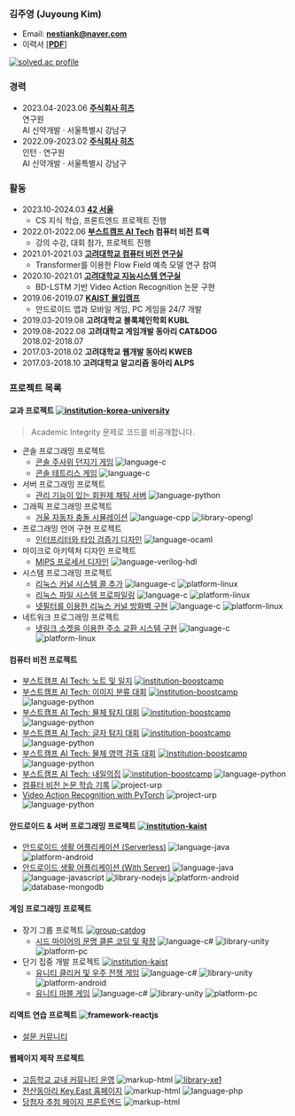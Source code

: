 ### 김주영 (Juyoung Kim)

  * Email: **nestiank@naver.com**
  * 이력서 [**[PDF](https://mozilla.github.io/pdf.js/web/viewer.html?file=https://raw.githubusercontent.com/nestiank/nestiank/main/static/resume.pdf)**]

[![solved.ac profile](http://mazassumnida.wtf/api/v2/generate_badge?boj=nestiank)](https://solved.ac/profile/nestiank)

### 경력

  * 2023.04-2023.06 **[주식회사 히츠](https://hits.ai)** <br>
    연구원 <br>
    AI 신약개발 · 서울특별시 강남구
  * 2022.09-2023.02 **[주식회사 히츠](https://hits.ai)** <br>
    인턴 · 연구원 <br>
    AI 신약개발 · 서울특별시 강남구

### 활동

  * 2023.10-2024.03 **[42 서울](https://42seoul.kr)**
    * CS 지식 학습, 프론트엔드 프로젝트 진행
  * 2022.01-2022.06 **[부스트캠프 AI Tech](https://boostcamp.connect.or.kr) 컴퓨터 비전 트랙**
    * 강의 수강, 대회 참가, 프로젝트 진행
  * 2021.01-2021.03 **[고려대학교 컴퓨터 비전 연구실](https://cvlab.korea.ac.kr)**
    * Transformer를 이용한 Flow Field 예측 모델 연구 참여
  * 2020.10-2021.01 **[고려대학교 지능시스템 연구실](https://singkru.github.io)**
    * BD-LSTM 기반 Video Action Recognition 논문 구현
  * 2019.06-2019.07 **[KAIST 몰입캠프](https://www.madcamp.io)**
    * 안드로이드 앱과 모바일 게임, PC 게임을 24/7 개발
  * 2019.03-2019.08 **고려대학교 블록체인학회 KUBL**
  * 2019.08-2022.08 **고려대학교 게임개발 동아리 CAT&DOG** <br>
    2018.02-2018.07
  * 2017.03-2018.02 **고려대학교 웹개발 동아리 KWEB**
  * 2017.03-2018.10 **고려대학교 알고리즘 동아리 ALPS**

### 프로젝트 목록

#### 교과 프로젝트 [![institution-korea-university][korea-university-image]][korea-university-cs-url]

> Academic Integrity 문제로 코드를 비공개합니다.

  * 콘솔 프로그래밍 프로젝트
    * [콘솔 주사위 던지기 게임](https://github.com/nestiank/console-dice-game) ![language-c][language-c]
    * [콘솔 테트리스 게임](https://github.com/nestiank/console-tetris-game) ![language-c][language-c]
  * 서버 프로그래밍 프로젝트
    * [관리 기능이 있는 회원제 채팅 서버](https://github.com/nestiank/python-tornado-chat-server) ![language-python][language-python]
  * 그래픽 프로그래밍 프로젝트
    * [거울 자동차 충돌 시뮬레이션](https://github.com/nestiank/opengl-mirror-car-accident) ![language-cpp][language-cpp] ![library-opengl][library-opengl]
  * 프로그래밍 언어 구현 프로젝트
    * [인터프리터와 타입 검증기 디자인](https://github.com/nestiank/ml-interpreter-type-analyser-design) ![language-ocaml]
  * 마이크로 아키텍처 디자인 프로젝트
    * [MIPS 프로세서 디자인](https://github.com/nestiank/mips-processor-design) ![language-verilog-hdl][language-verilog-hdl]
  * 시스템 프로그래밍 프로젝트
    * [리눅스 커널 시스템 콜 추가](https://github.com/nestiank/linux-kernel-system-call-addition) ![language-c][language-c] ![platform-linux][platform-linux]
    * [리눅스 파일 시스템 프로파일링](https://github.com/nestiank/linux-file-system-profiling) ![language-c][language-c] ![platform-linux][platform-linux]
    * [넷필터를 이용한 리눅스 커널 방화벽 구현](https://github.com/nestiank/linux-kernel-netfilter-firewall) ![language-c][language-c] ![platform-linux][platform-linux]
  * 네트워크 프로그래밍 프로젝트
    * [넷링크 소켓을 이용한 주소 교환 시스템 구현](https://github.com/nestiank/netlink-socket-exchange-server) ![language-c][language-c] ![platform-linux][platform-linux]

#### 컴퓨터 비전 프로젝트

  * [부스트캠프 AI Tech: 노트 및 일지](https://github.com/nestiank/boostcamp-daily-notes) [![institution-boostcamp][boostcamp-image]][boostcamp-url]
  * [부스트캠프 AI Tech: 이미지 분류 대회](https://github.com/nestiank/boostcamp-image-classification) [![institution-boostcamp][boostcamp-image]][boostcamp-url] ![language-python][language-python]
  * [부스트캠프 AI Tech: 물체 탐지 대회](https://github.com/nestiank/boostcamp-object-detection) [![institution-boostcamp][boostcamp-image]][boostcamp-url] ![language-python][language-python]
  * [부스트캠프 AI Tech: 글자 탐지 대회](https://github.com/nestiank/boostcamp-data-annotation) [![institution-boostcamp][boostcamp-image]][boostcamp-url] ![language-python][language-python]
  * [부스트캠프 AI Tech: 물체 영역 검출 대회](https://github.com/nestiank/boostcamp-semantic-segmentation) [![institution-boostcamp][boostcamp-image]][boostcamp-url] ![language-python][language-python]
  * [부스트캠프 AI Tech: 내일의집](https://github.com/nestiank/boostcamp-bucket-interior) [![institution-boostcamp][boostcamp-image]][boostcamp-url] ![language-python][language-python]
  * [컴퓨터 비전 논문 학습 기록](https://github.com/nestiank/cv-paper-study) ![project-urp][project-urp]
  * [Video Action Recognition with PyTorch](https://github.com/nestiank/action-recognition-cnn-bd-lstm) ![project-urp][project-urp] ![language-python][language-python]

#### 안드로이드 & 서버 프로그래밍 프로젝트 [![institution-kaist][kaist-image]][kaist-cs-url]

  * [안드로이드 생활 어플리케이션 (Serverless)](https://github.com/nestiank/madcamp-android-serverless) ![language-java][language-java] ![platform-android][platform-android]
  * [안드로이드 생활 어플리케이션 (With Server)](https://github.com/nestiank/madcamp-android-server-sync) ![language-java][language-java] ![language-javascript][language-javascript] ![library-nodejs][library-nodejs] ![platform-android][platform-android] ![database-mongodb][database-mongodb]

#### 게임 프로그래밍 프로젝트

  * 장기 그룹 프로젝트 [![group-catdog][catdog-image]][catdog-url]
    * [시드 마이어의 문명 클론 코딩 및 확장](https://github.com/nestiank/extended-civilization-refactoring) ![language-c#][language-c#] ![library-unity][library-unity] ![platform-pc][platform-pc]
  * 단기 집중 개발 프로젝트 [![institution-kaist][kaist-image]][kaist-cs-url]
    * [유니티 클리커 및 우주 전쟁 게임](https://github.com/nestiank/madcamp-clicker-galaga-game) ![language-c#][language-c#] ![library-unity][library-unity] ![platform-android][platform-android]
    * [유니티 마블 게임](https://github.com/nestiank/madcamp-marble-board-game) ![language-c#][language-c#] ![library-unity][library-unity] ![platform-pc][platform-pc]

#### 리액트 연습 프로젝트 ![framework-reactjs][framework-reactjs]

  * [설문 커뮤니티](https://github.com/nestiank/survey)

#### 웹페이지 제작 프로젝트

  * [고등학교 교내 커뮤니티 운영](https://github.com/nestiank/community-cshians) ![markup-html][markup-html] [![library-xe1][library-xe1]][library-xe1-url]
  * [전산동아리 Key.East 홈페이지](https://github.com/nestiank/circle-keyeast-webpage) ![markup-html][markup-html] ![language-php][language-php]
  * [당첨자 추첨 페이지 프론트엔드](https://github.com/nestiank/kubl-raffle-event-webpage) ![markup-html][markup-html]

<!-- Image definitions: Institutions and Groups -->
[korea-university-image]: https://img.shields.io/badge/Institution-Korea%20University-red
[korea-university-cs-url]: http://cs.korea.ac.kr
[kaist-image]: https://img.shields.io/badge/Institution-KAIST-blue
[kaist-cs-url]: https://cs.kaist.ac.kr
[boostcamp-image]: https://img.shields.io/badge/Institution-boostcamp-blue
[boostcamp-url]: https://boostcamp.connect.or.kr
[catdog-image]: https://img.shields.io/badge/Group-CAT&DOG-red
[catdog-url]: https://catdog.korea.ac.kr
[project-urp]: https://img.shields.io/badge/Project-URP-00355f

<!-- Image definitions: Languages and Libraries -->
[markup-html]: https://img.shields.io/badge/Markup-HTML-orange
[language-c]: https://img.shields.io/badge/Language-C-orange
[language-cpp]: https://img.shields.io/badge/Language-C%2B%2B-orange
[language-python]: https://img.shields.io/badge/Language-Python-orange
[language-java]: https://img.shields.io/badge/Language-Java-orange
[language-javascript]: https://img.shields.io/badge/Language-JavaScript-orange
[language-c#]: https://img.shields.io/badge/Language-C%23-orange
[language-verilog-hdl]: https://img.shields.io/badge/Language-Verilog%20HDL-orange
[language-php]: https://img.shields.io/badge/Language-PHP-orange
[language-ocaml]: https://img.shields.io/badge/Language-OCaml-orange
[framework-reactjs]: https://img.shields.io/badge/Framework-React.js-008888
[library-opengl]: https://img.shields.io/badge/Library-OpenGL-green
[library-nodejs]: https://img.shields.io/badge/Library-Node.js-green
[library-unity]: https://img.shields.io/badge/Library-Unity-green
[library-xe1]: https://img.shields.io/badge/Library-XpressEngine%201.8-green
[library-xe1-url]: https://xe1.xpressengine.com

<!-- Image definitions: Platforms and Databases -->
[platform-android]: https://img.shields.io/badge/Platform-Android-yellowgreen
[platform-pc]: https://img.shields.io/badge/Platform-PC-yellowgreen
[platform-linux]: https://img.shields.io/badge/Platform-Linux-yellowgreen
[database-mongodb]: https://img.shields.io/badge/Database-mongoDB-00cccc
